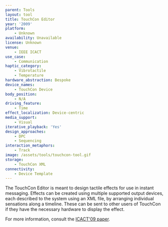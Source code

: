 ```yaml
---
parent: Tools
layout: tool
title: TouchCon Editor
year: '2009'
platform:
    - Unknown
availability: Unavailable
license: Unknown
venue:
    - IEEE ICACT
use_case:
    - Communication
haptic_category:
    - Vibrotactile
    - Temperature
hardware_abstraction: Bespoke
device_names:
    - TouchCon Device
body_position:
    - N/A
driving_feature:
    - Time
effect_localization: Device-centric
media_support:
    - Visual
iterative_playback: 'Yes'
design_approaches:
    - DPC
    - Sequencing
interaction_metaphors:
    - Track
image: /assets/tools/touchcon-tool.gif
storage:
    - TouchCon XML
connectivity:
    - Device Template
---
```

The TouchCon Editor is meant to design tactile effects for use in instant messaging.
Effects can be created using multiple supported output devices, each described to the system using an XML file, by arranging individual sensations along a timeline.
These can be sent to other users of TouchCon if they have the necessary hardware to display the effect.


For more information, consult the [ICACT'09 paper](https://ieeexplore.ieee.org/abstract/document/4809484).

